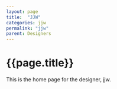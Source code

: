 ```yaml
---
layout: page
title:  "JJW"
categories: jjw
permalink: "jjw"
parent: Designers
---
```

# {{page.title}}

This is the home page for the designer, jjw.
